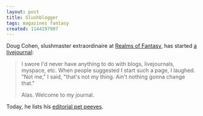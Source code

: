 ```yaml
---
layout: post
title: Slushblogger
tags: magazines fantasy
created: 1144197907
---
```

Doug Cohen, slushmaster extraordinaire at [Realms of Fantasy](http://www.rofmagazine.com/), has started [a livejournal](http://slushmaster.livejournal.com/):

> I swore I'd never have anything to do with blogs, livejournals, myspace, etc. When people suggested I start such a page, I laughed. "Not me," I said, "that's not my thing. Ain't nothing gonna change that."
> 
> Alas. Welcome to my journal. 

Today, he lists his [editorial pet peeves](http://slushmaster.livejournal.com/1385.html).

